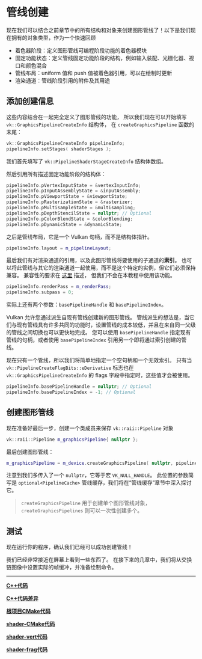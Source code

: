 # **管线创建**

现在我们可以结合之前章节中的所有结构和对象来创建图形管线了！以下是我们现在拥有的对象类型，作为一个快速回顾

- 着色器阶段：定义图形管线可编程阶段功能的着色器模块
- 固定功能状态：定义管线固定功能阶段的结构，例如输入装配、光栅化器、视口和颜色混合
- 管线布局：uniform 值和 push 值被着色器引用，可以在绘制时更新
- 渲染通道：管线阶段引用的附件及其用途

## **添加创建信息**

这些内容结合在一起完全定义了图形管线的功能，
所以我们现在可以开始填写 `vk::GraphicsPipelineCreateInfo` 结构体，
在 `createGraphicsPipeline` 函数的末尾：

```cpp
vk::GraphicsPipelineCreateInfo pipelineInfo;
pipelineInfo.setStages( shaderStages );
```

我们首先填写了 `vk::PipelineShaderStageCreateInfo` 结构体数组。

然后引用所有描述固定功能阶段的结构体：

```cpp
pipelineInfo.pVertexInputState = &vertexInputInfo;
pipelineInfo.pInputAssemblyState = &inputAssembly;
pipelineInfo.pViewportState = &viewportState;
pipelineInfo.pRasterizationState = &rasterizer;
pipelineInfo.pMultisampleState = &multisampling;
pipelineInfo.pDepthStencilState = nullptr; // Optional
pipelineInfo.pColorBlendState = &colorBlending;
pipelineInfo.pDynamicState = &dynamicState;
```

之后是管线布局，它是一个 Vulkan 句柄，而不是结构体指针。

```cpp
pipelineInfo.layout = m_pipelineLayout;
```

最后我们有对渲染通道的引用，以及此图形管线将要使用的子通道的**索引**。
也可以将此管线与其它的渲染通道一起使用，而不是这个特定的实例，但它们必须保持兼容。
兼容性的要求在 [这里](https://www.khronos.org/registry/vulkan/specs/1.3-extensions/html/chap8.html#renderpass-compatibility) 描述，
但我们不会在本教程中使用该功能。

```cpp
pipelineInfo.renderPass = m_renderPass;
pipelineInfo.subpass = 0;
```

实际上还有两个参数：`basePipelineHandle` 和 `basePipelineIndex`。

Vulkan 允许您通过派生自现有管线创建新的图形管线。
管线派生的想法是，当它们与现有管线具有许多共同的功能时，设置管线的成本较低，并且在来自同一父级的管线之间切换也可以更快地完成。
您可以使用 `basePipelineHandle` 指定现有管线的句柄，或者使用 `basePipelineIndex` 引用另一个即将通过索引创建的管线。

现在只有一个管线，所以我们将简单地指定一个空句柄和一个无效索引。
只有当 `vk::PipelineCreateFlagBits::eDerivative` 标志也在 `vk::GraphicsPipelineCreateInfo` 的 flags 字段中指定时，这些值才会被使用。

```cpp
pipelineInfo.basePipelineHandle = nullptr; // Optional
pipelineInfo.basePipelineIndex = -1; // Optional
```

## **创建图形管线**

现在准备好最后一步，创建一个类成员来保存 `vk::raii::Pipeline` 对象

```cpp
vk::raii::Pipeline m_graphicsPipeline{ nullptr };
```

最后创建图形管线：

```cpp
m_graphicsPipeline = m_device.createGraphicsPipeline( nullptr, pipelineInfo );
```

注意到我们多传入了一个 `nullptr`，它等于宏 `VK_NULL_HANDLE`。 
此位置的参数简写是 `optional<PipelineCache>` 管线缓存，我们将在“管线缓存”章节中深入探讨它。

> `createGraphicsPipeline` 用于创建单个图形管线对象，`createGraphicsPipelines` 则可以一次性创建多个。

## **测试**

现在运行你的程序，确认我们已经可以成功创建管线！

我们已经非常接近在屏幕上看到一些东西了。
在接下来的几章中，我们将从交换链图像中设置实际的帧缓冲，并准备绘制命令。

---

**[C++代码](../../codes/01/24_conclusion/main.cpp)**

**[C++代码差异](../../codes/01/24_conclusion/main.diff)**

**[根项目CMake代码](../../codes/01/21_shader/CMakeLists.txt)**

**[shader-CMake代码](../../codes/01/21_shader/shaders/CMakeLists.txt)**

**[shader-vert代码](../../codes/01/21_shader/shaders/shader.vert)**

**[shader-frag代码](../../codes/01/21_shader/shaders/shader.frag)**
